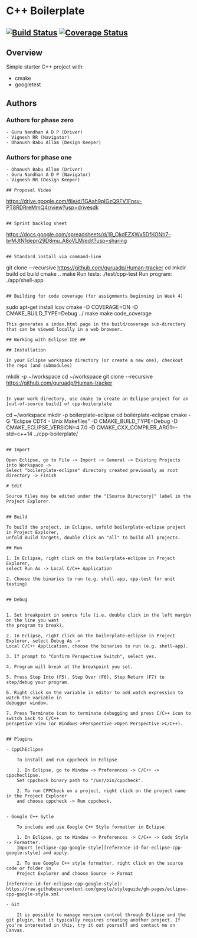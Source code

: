 # C++ Boilerplate
[![Build Status](https://github.com/dallam0412/Perception_robot/actions/workflows/build_and_coveralls.yml/badge.svg)](https://github.com/dallam0412/Perception_robot/actions/workflows/build_and_coveralls.yml)
[![Coverage Status](https://coveralls.io/repos/github/dallam0412/Perception_robot/badge.svg?branch=main)](https://coveralls.io/github/dallam0412/Perception_robot?branch=main)
---

## Overview

Simple starter C++ project with:

- cmake
- googletest

## Authors
### Authors for phase zero
```
- Guru Nandhan A D P (Driver)
- Vignesh RR (Navigator)
- Dhanush Babu Allam (Design Keeper)
```
### Authors for phase one
```
- Dhanush Babu Allam (Driver)
- Guru Nandhan A D P (Navigator)
- Vignesh RR (Design Keeper)

## Proposal Video
```
https://drive.google.com/file/d/1GAah9pIGzQ9FV1Fnsy-PT8RDRreMmQ4r/view?usp=drivesdk

```

## Sprint backlog sheet
```
https://docs.google.com/spreadsheets/d/19_OkdEZXWx5DfKONh7-brMJtN1depn29D8mu_A8oVLM/edit?usp=sharing

```

## Standard install via command-line
```
git clone --recursive https://github.com/guruadp/Human-tracker
cd <path to repository>
mkdir build
cd build
cmake ..
make
Run tests: ./test/cpp-test
Run program: ./app/shell-app
```

## Building for code coverage (for assignments beginning in Week 4)
```
sudo apt-get install lcov
cmake -D COVERAGE=ON -D CMAKE_BUILD_TYPE=Debug ../
make
make code_coverage
```
This generates a index.html page in the build/coverage sub-directory that can be viewed locally in a web browser.

## Working with Eclipse IDE ##

## Installation

In your Eclipse workspace directory (or create a new one), checkout the repo (and submodules)
```
mkdir -p ~/workspace
cd ~/workspace
git clone --recursive https://github.com/guruadp/Human-tracker
```

In your work directory, use cmake to create an Eclipse project for an [out-of-source build] of cpp-boilerplate

```
cd ~/workspace
mkdir -p boilerplate-eclipse
cd boilerplate-eclipse
cmake -G "Eclipse CDT4 - Unix Makefiles" -D CMAKE_BUILD_TYPE=Debug -D CMAKE_ECLIPSE_VERSION=4.7.0 -D CMAKE_CXX_COMPILER_ARG1=-std=c++14 ../cpp-boilerplate/
```

## Import

Open Eclipse, go to File -> Import -> General -> Existing Projects into Workspace -> 
Select "boilerplate-eclipse" directory created previously as root directory -> Finish

# Edit

Source files may be edited under the "[Source Directory]" label in the Project Explorer.


## Build

To build the project, in Eclipse, unfold boilerplate-eclipse project in Project Explorer,
unfold Build Targets, double click on "all" to build all projects.

## Run

1. In Eclipse, right click on the boilerplate-eclipse in Project Explorer,
select Run As -> Local C/C++ Application

2. Choose the binaries to run (e.g. shell-app, cpp-test for unit testing)


## Debug


1. Set breakpoint in source file (i.e. double click in the left margin on the line you want 
the program to break).

2. In Eclipse, right click on the boilerplate-eclipse in Project Explorer, select Debug As -> 
Local C/C++ Application, choose the binaries to run (e.g. shell-app).

3. If prompt to "Confirm Perspective Switch", select yes.

4. Program will break at the breakpoint you set.

5. Press Step Into (F5), Step Over (F6), Step Return (F7) to step/debug your program.

6. Right click on the variable in editor to add watch expression to watch the variable in 
debugger window.

7. Press Terminate icon to terminate debugging and press C/C++ icon to switch back to C/C++ 
perspetive view (or Windows->Perspective->Open Perspective->C/C++).


## Plugins

- CppChEclipse

    To install and run cppcheck in Eclipse

    1. In Eclipse, go to Window -> Preferences -> C/C++ -> cppcheclipse.
    Set cppcheck binary path to "/usr/bin/cppcheck".

    2. To run CPPCheck on a project, right click on the project name in the Project Explorer 
    and choose cppcheck -> Run cppcheck.


- Google C++ Sytle

    To include and use Google C++ Style formatter in Eclipse

    1. In Eclipse, go to Window -> Preferences -> C/C++ -> Code Style -> Formatter. 
    Import [eclipse-cpp-google-style][reference-id-for-eclipse-cpp-google-style] and apply.

    2. To use Google C++ style formatter, right click on the source code or folder in 
    Project Explorer and choose Source -> Format

[reference-id-for-eclipse-cpp-google-style]: https://raw.githubusercontent.com/google/styleguide/gh-pages/eclipse-cpp-google-style.xml

- Git

    It is possible to manage version control through Eclipse and the git plugin, but it typically requires creating another project. If you're interested in this, try it out yourself and contact me on Canvas.
